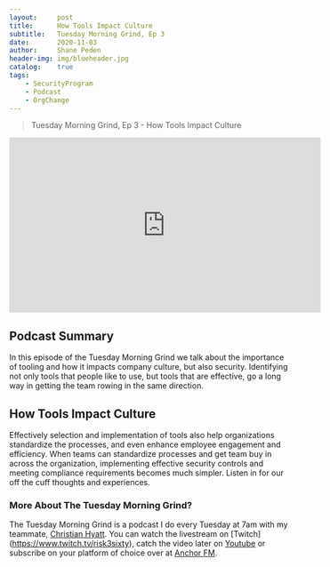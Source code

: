 ```yaml
---
layout: 	post
title:  	How Tools Impact Culture
subtitle: 	Tuesday Morning Grind, Ep 3
date:   	2020-11-03
author: 	Shane Peden
header-img: img/blueheader.jpg
catalog: 	true
tags:
    - SecurityProgram
    - Podcast
    - OrgChange
---
```


> Tuesday Morning Grind, Ep 3 - How Tools Impact Culture

<iframe width="560" height="315" src="https://www.youtube.com/embed/ZaGCRCAHo7I" frameborder="0" allow="accelerometer; autoplay; clipboard-write; encrypted-media; gyroscope; picture-in-picture" allowfullscreen></iframe>

## Podcast Summary

In this episode of the Tuesday Morning Grind we talk about the importance of tooling and how it impacts company culture, but also security.  Identifying not only tools that people like to use, but tools that are effective, go a long way in getting the team rowing in the same direction.


## How Tools Impact Culture

Effectively selection and implementation of tools also help organizations standardize the processes, and even enhance employee engagement and efficiency. When teams can standardize processes and get team buy in across the organization, implementing effective security controls and meeting compliance requirements becomes much simpler.
Listen in for our off the cuff thoughts and experiences.

### More About The Tuesday Morning Grind?

The Tuesday Morning Grind is a podcast I do every Tuesday at 7am with my teammate, [Christian Hyatt](https://www.linkedin.com/in/christianhyatt/).  You can watch the livestream on [Twitch] (https://www.twitch.tv/risk3sixty), catch the video later on [Youtube](https://www.youtube.com/channel/UCjcD3Vc3Z1FSncd2BvRp9vQ/featured) or subscribe on your platform of choice over at [Anchor FM](https://anchor.fm/risk3sixty).



